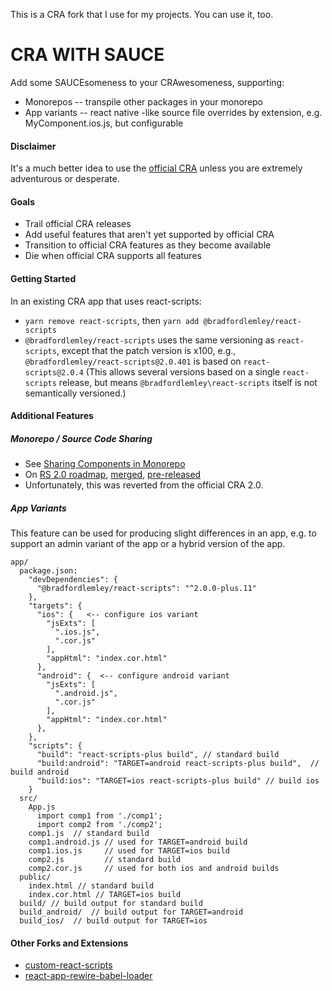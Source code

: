 This is a CRA fork that I use for my projects.  You can use it, too.

# CRA WITH SAUCE
Add some SAUCEsomeness to your CRAwesomeness, supporting:
* Monorepos -- transpile other packages in your monorepo
* App variants -- react native -like source file overrides by extension, e.g. MyComponent.ios.js, but configurable

#### Disclaimer
It's a much better idea to use the [official CRA](https://github.com/facebook/create-react-app) unless you are extremely adventurous or desperate.

#### Goals
* Trail official CRA releases
* Add useful features that aren't yet supported by official CRA
* Transition to official CRA features as they become available
* Die when official CRA supports all features

#### Getting Started
In an existing CRA app that uses react-scripts:
* ```yarn remove react-scripts```, then ```yarn add @bradfordlemley/react-scripts```
* ```@bradfordlemley/react-scripts``` uses the same versioning as ```react-scripts```, except that the patch version is x100, e.g., ```@bradfordlemley/react-scripts@2.0.401``` is based on ```react-scripts@2.0.4```  (This allows several versions based on a single ```react-scripts``` release, but means ```@bradfordlemley\react-scripts``` itself is not semantically versioned.)

#### Additional Features
##### Monorepo / Source Code Sharing
   * See [Sharing Components in Monorepo]( https://github.com/facebook/create-react-app/blob/next/packages/react-scripts/template/README.md#sharing-components-in-a-monorepo)
   * On [RS 2.0 roadmap](https://github.com/facebook/create-react-app/issues/3815), [merged](https://github.com/facebook/create-react-app/pull/3741), [pre-released](https://github.com/facebook/create-react-app/issues/3815#issuecomment-363631534)
   * Unfortunately, this was reverted from the official CRA 2.0.

##### App Variants
This feature can be used for producing slight differences in an app, e.g. to support an admin variant of the app or a hybrid version of the app.
```
app/
  package.json:
    "devDependencies": {
      "@bradfordlemley/react-scripts": "^2.0.0-plus.11"
    },
    "targets": {
      "ios": {   <-- configure ios variant
        "jsExts": [
          ".ios.js",
          ".cor.js"
        ],
        "appHtml": "index.cor.html"
      },
      "android": {  <-- configure android variant
        "jsExts": [
          ".android.js",
          ".cor.js"
        ],
        "appHtml": "index.cor.html"
      },
    },
    "scripts": {
      "build": "react-scripts-plus build", // standard build
      "build:android": "TARGET=android react-scripts-plus build",  // build android
      "build:ios": "TARGET=ios react-scripts-plus build" // build ios
    }
  src/
    App.js
      import comp1 from './comp1';
      import comp2 from './comp2';
    comp1.js  // standard build
    comp1.android.js // used for TARGET=android build
    comp1.ios.js     // used for TARGET=ios build
    comp2.js         // standard build
    comp2.cor.js     // used for both ios and android builds
  public/
    index.html // standard build
    index.cor.html // TARGET=ios build
  build/ // build output for standard build
  build_android/  // build output for TARGET=android
  build_ios/  // build output for TARGET=ios
```

#### Other Forks and Extensions
* [custom-react-scripts](https://github.com/kitze/custom-react-scripts)
* [react-app-rewire-babel-loader](https://github.com/dashed/react-app-rewire-babel-loader)
